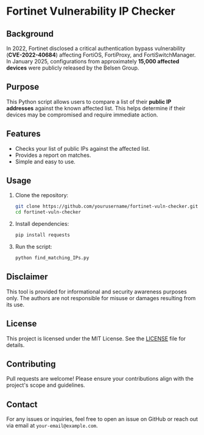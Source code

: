 # Fortinet Vulnerability IP Checker

## Background
In 2022, Fortinet disclosed a critical authentication bypass vulnerability (**CVE-2022-40684**) affecting FortiOS, FortiProxy, and FortiSwitchManager. In January 2025, configurations from approximately **15,000 affected devices** were publicly released by the Belsen Group.

## Purpose
This Python script allows users to compare a list of their **public IP addresses** against the known affected list. This helps determine if their devices may be compromised and require immediate action.

## Features
- Checks your list of public IPs against the affected list.
- Provides a report on matches.
- Simple and easy to use.

## Usage
1. Clone the repository:
   ```sh
   git clone https://github.com/yourusername/fortinet-vuln-checker.git
   cd fortinet-vuln-checker
   ```
2. Install dependencies:
   ```sh
   pip install requests
   ```
3. Run the script:
   ```sh
   python find_matching_IPs.py
   ```

## Disclaimer
This tool is provided for informational and security awareness purposes only. The authors are not responsible for misuse or damages resulting from its use.

## License
This project is licensed under the MIT License. See the [LICENSE](LICENSE) file for details.

## Contributing
Pull requests are welcome! Please ensure your contributions align with the project's scope and guidelines.

## Contact
For any issues or inquiries, feel free to open an issue on GitHub or reach out via email at `your-email@example.com`.

